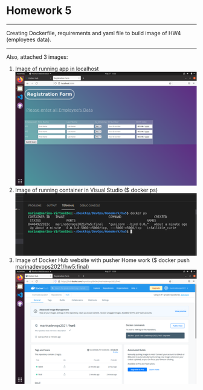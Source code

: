 # Homework 5

 ***
 Creating Dockerfile, requirements and yaml file to build image of HW4 (employees data). <br />
 ***
 Also, attached 3 images: <br />
 
 1. Image of running app in localhost<br />
    ![Image#1](https://github.com/marinadevops2021/hw5/blob/main/running%20app%20in%20localhost.png)
 3. Image of running container in Visual Studio ($ docker ps)<br />
    ![Image#2](https://github.com/marinadevops2021/hw5/blob/main/running%20container%20in%20visual%20studio.png)
 5. Image of Docker Hub website with pusher Home work ($ docker push marinadevops2021/hw5:final)<br />
    ![Image#3](https://github.com/marinadevops2021/hw5/blob/main/docker%20hub%20final%20version.png)
 

